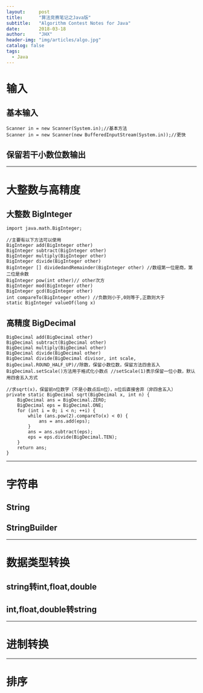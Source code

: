 ```yaml
---
layout:		post
title: 		"算法竞赛笔记之Java版"
subtitle: 	"Algorithm Contest Notes for Java"
date: 		2018-03-18
author: 	"JHX"
header-img: "img/articles/algo.jpg"
catalog: false
tags:
  - Java
---
```

# 输入
## 基本输入
```
Scanner in = new Scanner(System.in);//基本方法
Scanner in = new Scanner(new BufferedInputStream(System.in));//更快
```
## 保留若干小数位数输出


* * *
# 大整数与高精度

## 大整数 BigInteger
```
import java.math.BigInteger; 

//主要有以下方法可以使用
BigInteger add(BigInteger other) 
BigInteger subtract(BigInteger other) 
BigInteger multiply(BigInteger other) 
BigInteger divide(BigInteger other)
BigInteger [] dividedandRemainder(BigInteger other) //数组第一位是商，第二位是余数
BigInteger pow(int other)// other次方
BigInteger mod(BigInteger other) 
BigInteger gcd(BigInteger other) 
int compareTo(BigInteger other) //负数则小于,0则等于,正数则大于
static BigInteger valueOf(long x)
```

## 高精度 BigDecimal
```
BigDecimal add(BigDecimal other)
BigDecimal subtract(BigDecimal other)
BigDecimal multiply(BigDecimal other)
BigDecimal divide(BigDecimal other)
BigDecimal divide(BigDecimal divisor, int scale, BigDecimal.ROUND_HALF_UP)//除数，保留小数位数，保留方法四舍五入
BigDecimal.setScale()方法用于格式化小数点 //setScale(1)表示保留一位小数，默认用四舍五入方式

//求sqrt(x)，保留前n位数字（不是小数点后n位），n位后直接舍弃（非四舍五入）
private static BigDecimal sqrt(BigDecimal x, int n) {
    BigDecimal ans = BigDecimal.ZERO;
    BigDecimal eps = BigDecimal.ONE;
    for (int i = 0; i < n; ++i) {
        while (ans.pow(2).compareTo(x) < 0) {
            ans = ans.add(eps);
        }
        ans = ans.subtract(eps);
        eps = eps.divide(BigDecimal.TEN);
    }
    return ans;
}
```

* * *
# 字符串
## String
## StringBuilder

* * *
# 数据类型转换
## string转int,float,double
## int,float,double转string

* * *
# 进制转换


* * *
# 排序
